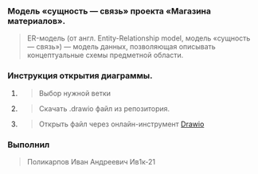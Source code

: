 ### **Модель «сущность — связь» проекта «Магазина материалов».**

> ER-модель (от англ. Entity-Relationship model, модель «сущность — связь») — модель данных, позволяющая описывать концептуальные схемы предметной области.

### **Инструкция открытия диаграммы.**

1. > Выбор нужной ветки
2. > Скачать .drawio файл из репозитория.
3. > Открыть файл через онлайн-инструмент [Drawio](https://www.diagrams.net)

### **Выполнил**

> Поликарпов Иван Андреевич Ив1к-21

